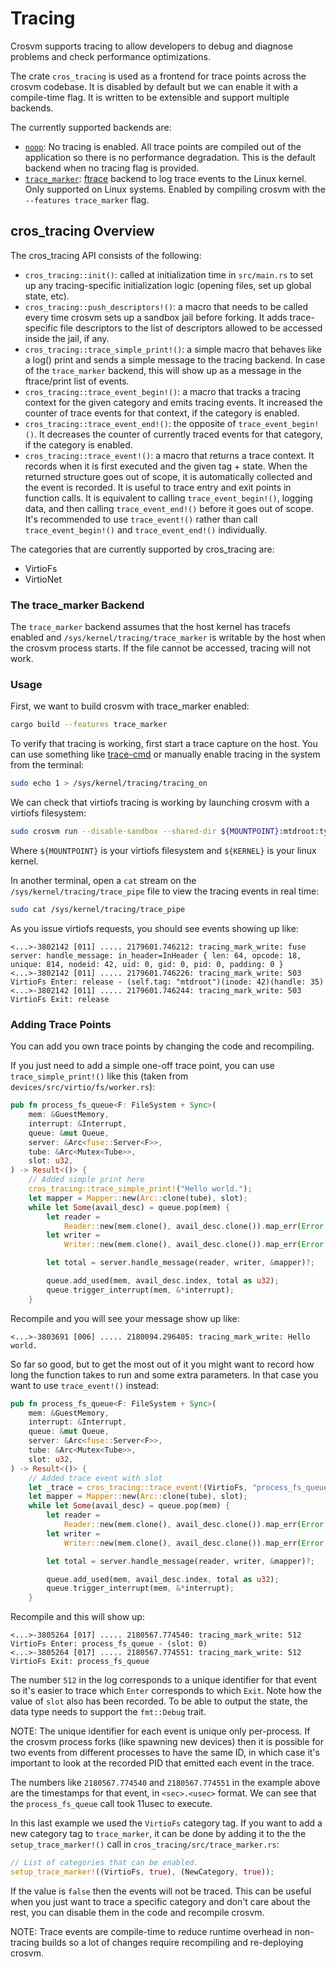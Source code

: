 # Tracing

Crosvm supports tracing to allow developers to debug and diagnose problems and check performance
optimizations.

The crate `cros_tracing` is used as a frontend for trace points across the crosvm codebase. It is
disabled by default but we can enable it with a compile-time flag. It is written to be extensible
and support multiple backends.

The currently supported backends are:

- [`noop`](https://github.com/google/crosvm/blob/main/cros_tracing/src/noop.rs): No tracing is
  enabled. All trace points are compiled out of the application so there is no performance
  degradation. This is the default backend when no tracing flag is provided.
- [`trace_marker`](https://crosvm.dev/doc/cros_tracing/trace_marker/index.html):
  [ftrace](https://docs.kernel.org/trace/ftrace.html) backend to log trace events to the Linux
  kernel. Only supported on Linux systems. Enabled by compiling crosvm with the
  `--features trace_marker` flag.

## cros_tracing Overview

The cros_tracing API consists of the following:

- `cros_tracing::init()`: called at initialization time in `src/main.rs` to set up any
  tracing-specific initialization logic (opening files, set up global state, etc).
- `cros_tracing::push_descriptors!()`: a macro that needs to be called every time crosvm sets up a
  sandbox jail before forking. It adds trace-specific file descriptors to the list of descriptors
  allowed to be accessed inside the jail, if any.
- `cros_tracing::trace_simple_print!()`: a simple macro that behaves like a log() print and sends a
  simple message to the tracing backend. In case of the `trace_marker` backend, this will show up as
  a message in the ftrace/print list of events.
- `cros_tracing::trace_event_begin!()`: a macro that tracks a tracing context for the given category
  and emits tracing events. It increased the counter of trace events for that context, if the
  category is enabled.
- `cros_tracing::trace_event_end!()`: the opposite of `trace_event_begin!()`. It decreases the
  counter of currently traced events for that category, if the category is enabled.
- `cros_tracing::trace_event!()`: a macro that returns a trace context. It records when it is first
  executed and the given tag + state. When the returned structure goes out of scope, it is
  automatically collected and the event is recorded. It is useful to trace entry and exit points in
  function calls. It is equivalent to calling `trace_event_begin!()`, logging data, and then calling
  `trace_event_end!()` before it goes out of scope. It's recommended to use `trace_event!()` rather
  than call `trace_event_begin!()` and `trace_event_end!()` individually.

The categories that are currently supported by cros_tracing are:

- VirtioFs
- VirtioNet

### The trace_marker Backend

The `trace_marker` backend assumes that the host kernel has tracefs enabled and
`/sys/kernel/tracing/trace_marker` is writable by the host when the crosvm process starts. If the
file cannot be accessed, tracing will not work.

### Usage

First, we want to build crosvm with trace_marker enabled:

```sh
cargo build --features trace_marker
```

To verify that tracing is working, first start a trace capture on the host. You can use something
like [trace-cmd](https://man7.org/linux/man-pages/man1/trace-cmd.1.html) or manually enable tracing
in the system from the terminal:

```sh
sudo echo 1 > /sys/kernel/tracing/tracing_on
```

We can check that virtiofs tracing is working by launching crosvm with a virtiofs filesystem:

```sh
sudo crosvm run --disable-sandbox --shared-dir ${MOUNTPOINT}:mtdroot:type=fs -p "rootfstype=virtiofs root=mtdroot rw init=/bin/bash" ${KERNEL}
```

Where `${MOUNTPOINT}` is your virtiofs filesystem and `${KERNEL}` is your linux kernel.

In another terminal, open a `cat` stream on the `/sys/kernel/tracing/trace_pipe` file to view the
tracing events in real time:

```sh
sudo cat /sys/kernel/tracing/trace_pipe
```

As you issue virtiofs requests, you should see events showing up like:

```
<...>-3802142 [011] ..... 2179601.746212: tracing_mark_write: fuse server: handle_message: in_header=InHeader { len: 64, opcode: 18, unique: 814, nodeid: 42, uid: 0, gid: 0, pid: 0, padding: 0 }
<...>-3802142 [011] ..... 2179601.746226: tracing_mark_write: 503 VirtioFs Enter: release - (self.tag: "mtdroot")(inode: 42)(handle: 35)
<...>-3802142 [011] ..... 2179601.746244: tracing_mark_write: 503 VirtioFs Exit: release
```

### Adding Trace Points

You can add you own trace points by changing the code and recompiling.

If you just need to add a simple one-off trace point, you can use `trace_simple_print!()` like this
(taken from `devices/src/virtio/fs/worker.rs`):

```rust
pub fn process_fs_queue<F: FileSystem + Sync>(
    mem: &GuestMemory,
    interrupt: &Interrupt,
    queue: &mut Queue,
    server: &Arc<fuse::Server<F>>,
    tube: &Arc<Mutex<Tube>>,
    slot: u32,
) -> Result<()> {
    // Added simple print here
    cros_tracing::trace_simple_print!("Hello world.");
    let mapper = Mapper::new(Arc::clone(tube), slot);
    while let Some(avail_desc) = queue.pop(mem) {
        let reader =
            Reader::new(mem.clone(), avail_desc.clone()).map_err(Error::InvalidDescriptorChain)?;
        let writer =
            Writer::new(mem.clone(), avail_desc.clone()).map_err(Error::InvalidDescriptorChain)?;

        let total = server.handle_message(reader, writer, &mapper)?;

        queue.add_used(mem, avail_desc.index, total as u32);
        queue.trigger_interrupt(mem, &*interrupt);
    }
```

Recompile and you will see your message show up like:

```
<...>-3803691 [006] ..... 2180094.296405: tracing_mark_write: Hello world.
```

So far so good, but to get the most out of it you might want to record how long the function takes
to run and some extra parameters. In that case you want to use `trace_event!()` instead:

```rust
pub fn process_fs_queue<F: FileSystem + Sync>(
    mem: &GuestMemory,
    interrupt: &Interrupt,
    queue: &mut Queue,
    server: &Arc<fuse::Server<F>>,
    tube: &Arc<Mutex<Tube>>,
    slot: u32,
) -> Result<()> {
    // Added trace event with slot
    let _trace = cros_tracing::trace_event!(VirtioFs, "process_fs_queue", slot);
    let mapper = Mapper::new(Arc::clone(tube), slot);
    while let Some(avail_desc) = queue.pop(mem) {
        let reader =
            Reader::new(mem.clone(), avail_desc.clone()).map_err(Error::InvalidDescriptorChain)?;
        let writer =
            Writer::new(mem.clone(), avail_desc.clone()).map_err(Error::InvalidDescriptorChain)?;

        let total = server.handle_message(reader, writer, &mapper)?;

        queue.add_used(mem, avail_desc.index, total as u32);
        queue.trigger_interrupt(mem, &*interrupt);
    }
```

Recompile and this will show up:

```
<...>-3805264 [017] ..... 2180567.774540: tracing_mark_write: 512 VirtioFs Enter: process_fs_queue - (slot: 0)
<...>-3805264 [017] ..... 2180567.774551: tracing_mark_write: 512 VirtioFs Exit: process_fs_queue
```

The number `512` in the log corresponds to a unique identifier for that event so it's easier to
trace which `Enter` corresponds to which `Exit`. Note how the value of `slot` also has been
recorded. To be able to output the state, the data type needs to support the `fmt::Debug` trait.

NOTE: The unique identifier for each event is unique only per-process. If the crosvm process forks
(like spawning new devices) then it is possible for two events from different processes to have the
same ID, in which case it's important to look at the recorded PID that emitted each event in the
trace.

The numbers like `2180567.774540` and `2180567.774551` in the example above are the timestamps for
that event, in `<sec>.<usec>` format. We can see that the `process_fs_queue` call took 11usec to
execute.

In this last example we used the `VirtioFs` category tag. If you want to add a new category tag to
`trace_marker`, it can be done by adding it to the the `setup_trace_marker!()` call in
`cros_tracing/src/trace_marker.rs`:

```rust
// List of categories that can be enabled.
setup_trace_marker!((VirtioFs, true), (NewCategory, true));
```

If the value is `false` then the events will not be traced. This can be useful when you just want to
trace a specific category and don't care about the rest, you can disable them in the code and
recompile crosvm.

NOTE: Trace events are compile-time to reduce runtime overhead in non-tracing builds so a lot of
changes require recompiling and re-deploying crosvm.
